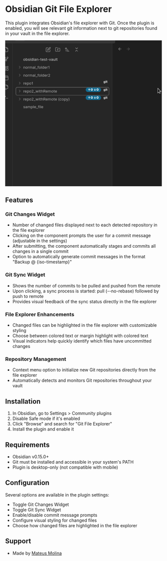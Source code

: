 # Obsidian Git File Explorer

This plugin integrates Obsidian's file explorer with Git. Once the plugin is enabled, you will see relevant git information next to git repositories found in your vault in the file explorer.

![Plugin Screencast](assets/obsidian-git-fe-screencast.gif)

## Features

### Git Changes Widget

- Number of changed files displayed next to each detected repository in the file explorer
- Clicking on the component prompts the user for a commit message (adjustable in the settings)
- After submitting, the component automatically stages and commits all changes in a single commit
- Option to automatically generate commit messages in the format "Backup @ {iso-timestamp}"

### Git Sync Widget

- Shows the number of commits to be pulled and pushed from the remote
- Upon clicking, a sync process is started: pull (--no-rebase) followed by push to remote
- Provides visual feedback of the sync status directly in the file explorer

### File Explorer Enhancements

- Changed files can be highlighted in the file explorer with customizable styling
- Choose between colored text or margin highlight with colored text
- Visual indicators help quickly identify which files have uncommitted changes

### Repository Management

- Context menu option to initialize new Git repositories directly from the file explorer
- Automatically detects and monitors Git repositories throughout your vault

## Installation

1. In Obsidian, go to Settings > Community plugins
2. Disable Safe mode if it's enabled
3. Click "Browse" and search for "Git File Explorer"
4. Install the plugin and enable it

## Requirements

- Obsidian v0.15.0+
- Git must be installed and accessible in your system's PATH
- Plugin is desktop-only (not compatible with mobile)

## Configuration

Several options are available in the plugin settings:

- Toggle Git Changes Widget
- Toggle Git Sync Widget
- Enable/disable commit message prompts
- Configure visual styling for changed files
- Choose how changed files are highlighted in the file explorer

## Support

- Made by [Mateus Molina](https://blog.mmolina.me)
